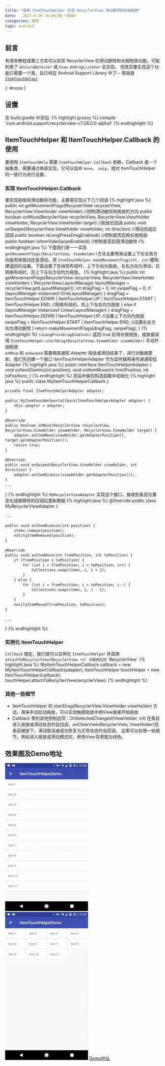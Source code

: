 ```yaml
---
title: "使用 ItemTouchHelper 实现 RecyclerView 滑动删除和长按拖放"
date:   2017-8-16 16:06:00 +0800
categories: 编程
tags: android
---
```


## 前言

有很多教程或第三方库可以实现 RecyclerView 的滑动删除和长按拖放功能，可能利用了 `GestureDetector` 或 `View.OnDragListener` 去实现。
但其实要实现这个功能只需要一个类，且已经在 Android Support Library 中了-- 那就是 [`ItemTouchHelper`](https://developer.android.com/reference/android/support/v7/widget/helper/ItemTouchHelper.html)
<!--more-->
[](){: #more }

## 设置
在 build.gradle 中添加:
{% highlight groovy %}
compile 'com.android.support:recyclerview-v7:26.0.0-alpha1'
{% endhighlight %}

## ItemTouchHelper 和 ItemTouchHelper.Callback 的使用
要使用 `ItemTouchHelp` 需要 `ItemTouchHelper.Callback` 依赖，Callback 是一个抽象类，需要通过继承实现。它可以监听 `move`、 `swip`，或对 ItemTouchHelper 的一些行为进行设置。

### 实现 ItemTouchHelper.Callback
要实现拖放和滑动删除功能，主要需实现以下几个回调
{% highlight java %}
    public int getMovementFlags(RecyclerView recyclerView, RecyclerView.ViewHolder viewHolder) //控制滑动删除和拖放的方向
    public boolean onMove(RecyclerView recyclerView, RecyclerView.ViewHolder viewHolder, RecyclerView.ViewHolder target) //拖放后回调
    public void onSwiped(RecyclerView.ViewHolder viewHolder, int direction) //滑动完成后回调
    public boolean isLongPressDragEnabled() //控制是否启用长按拖放
    public boolean isItemViewSwipeEnabled() //控制是否启用滑动删除
{% endhighlight java %}
下面我们来一一实现<br>
`getMovementFlags(RecyclerView, ViewHolder)`方法主要用来设置上下左右各方向是用来拖动还是滑动，用 `ItemTouchHelper.makeMovementFlag(int, int)`要构建返回的设置。下面设置了在线性布局时，上下方向为拖放，左右方向为滑动，在网络布局时，则上下左右方向均为拖放。
{% highlight java %}
public int getMovementFlags(RecyclerView recyclerView, RecyclerView.ViewHolder viewHolder) {
    RecyclerView.LayoutManager layoutManager = recyclerView.getLayoutManager();
    int dragFlag = 0;
    int swipeFlag = 0;
    if (layoutManager instanceof GridLayoutManager) {
        dragFlag = ItemTouchHelper.DOWN | ItemTouchHelper.UP
                | ItemTouchHelper.START | ItemTouchHelper.END; //网格布局的，则上下左右均为拖放
    } else if (layoutManager instanceof LinearLayoutManager) {
        dragFlag = ItemTouchHelper.DOWN | ItemTouchHelper.UP; //设置上下方向为拖放
        swipeFlag = ItemTouchHelper.START | ItemTouchHelper.END; //设置左右方向为滑动删除
    }
    return makeMovementFlags(dragFlag, swipeFlag);
}
{% endhighlight %}
`isLongPressDragEnabled()` 返回 true 启用长按拖放，或直接调用 `ItemTouchHelper.startDrag(RecyclerView.ViewHolder viewHolder)` 手动开始拖放<br>
`onMove` 和 `onSwiped` 需要用来通知 Adapter 拖放或滑动结束了，进行对数据更新。我们先创建一个接口 ItemTouchHelperAdapter 作为监听器用来传递通知给 Adapter
{% highlight java %}
public interface ItemTouchHelperAdapter {
    void onItemDismiss(int position);
    void onItemMove(int fromPosition, int toPosition);
}
{% endhighlight %}
将监听器在构造函数中初始化
{% highlight java %}
public class MyItemTouchHelperCallback {

    private final ItemTouchHelperAdapter adapter;

    public MyItemTouchHelperCallback(ItemTouchHelperAdapter adapter) {
        this.adapter = adapter;
    }

    @Override
    public boolean onMove(RecyclerView recyclerView, RecyclerView.ViewHolder viewHolder, RecyclerView.ViewHolder target) {
        adapter.onItemMove(viewHolder.getAdapterPosition(), target.getAdapterPosition());
        return true;
    }

    @Override
    public void onSwiped(RecyclerView.ViewHolder viewHolder, int direction) {
        adapter.onItemDismiss(viewHolder.getAdapterPosition());
    }
    ...
}
{% endhighlight %}
`MyRecyclerViewAdapter` 实现这个接口，接收到条目位置变化或被移除的回调后更新数据
{% highlight java %}
@Override
public class MyRecyclerViewAdapter {

    ...

    public void onItemDismiss(int position) {
        items.remove(position);
        notifyItemRemoved(position);
    }

    @Override
    public void onItemMove(int fromPosition, int toPosition) {
        if (fromPosition < toPosition) {
            for (int i = fromPosition; i < toPosition; i++) {
                Collections.swap(items, i, i + 1);
            }
        } else {
            for (int i = fromPosition; i > toPosition; i--) {
                Collections.swap(items, i, i - 1);
            }
        }
        notifyItemMoved(fromPosition, toPosition);
    }

    ...
}
{% endhighlight %}
### 实例化 ItemTouchHelper
`Callback` 搞定，我们就可以实例化 `ItemTouchHelper` 并调用 `attachToRecyclerView(RecyclerView rv) 关联相应的 `RecyclerView`
{% highlight java %}
MyItemTouchHelperCallback callback = new MyItemTouchHelperCallback(adapter);
ItemTouchHelper touchHelper = new ItemTouchHelper(callback);
touchHelper.attachToRecyclerView(recyclerView);
{% endhighlight %}

### 其他一些细节
* ItemTouchHelper 的 startDrag(RecyclerView.ViewHolder viewHolder) 方法，用来手动启动拖放，可以实现触摸拖放手柄View直接开始拖放
* Callback 里的其他控制选项：OnSelectedChanged(ViewHolder, int) 在条目进入拖放或滑动状态时会回调，onClearView(RecyclerView, ViewHolder)在条目被放下，滑动取消或成功恢复为正常状态时会回调。
这里可以处理一些细节，例如进入拖放或滑动模式时，修改View背景图为绿色。

## 效果图及Demo地址
![](/assets/images/itemtouchhelper1.gif)![](/assets/images/itemtouchhelper2.gif)
[Demo地址](https://github.com/molver/ItemTouchHelperDemo)

